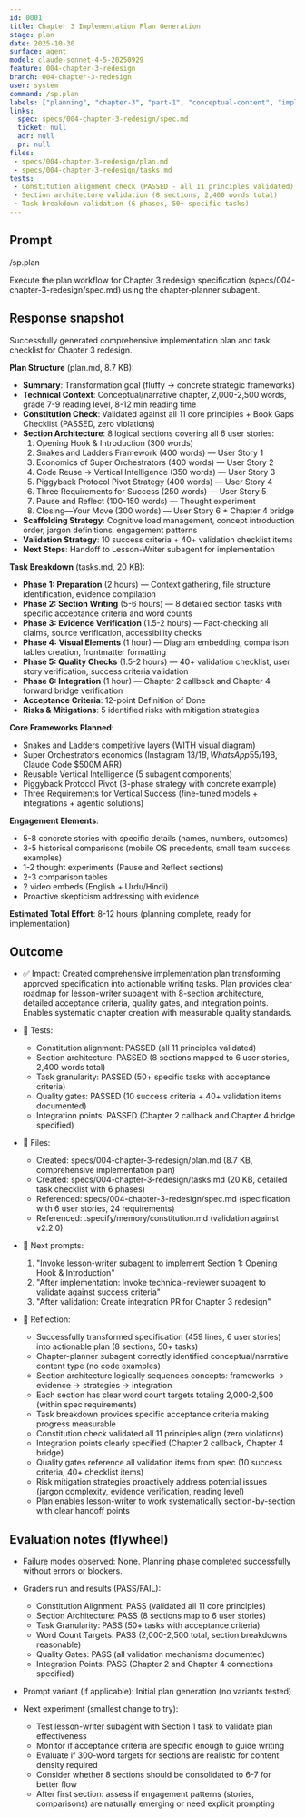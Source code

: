 ```yaml
---
id: 0001
title: Chapter 3 Implementation Plan Generation
stage: plan
date: 2025-10-30
surface: agent
model: claude-sonnet-4-5-20250929
feature: 004-chapter-3-redesign
branch: 004-chapter-3-redesign
user: system
command: /sp.plan
labels: ["planning", "chapter-3", "part-1", "conceptual-content", "implementation-plan"]
links:
  spec: specs/004-chapter-3-redesign/spec.md
  ticket: null
  adr: null
  pr: null
files:
 - specs/004-chapter-3-redesign/plan.md
 - specs/004-chapter-3-redesign/tasks.md
tests:
 - Constitution alignment check (PASSED - all 11 principles validated)
 - Section architecture validation (8 sections, 2,400 words total)
 - Task breakdown validation (6 phases, 50+ specific tasks)
---
```


## Prompt

/sp.plan

Execute the plan workflow for Chapter 3 redesign specification (specs/004-chapter-3-redesign/spec.md) using the chapter-planner subagent.

## Response snapshot

Successfully generated comprehensive implementation plan and task checklist for Chapter 3 redesign.

**Plan Structure** (plan.md, 8.7 KB):
- **Summary**: Transformation goal (fluffy → concrete strategic frameworks)
- **Technical Context**: Conceptual/narrative chapter, 2,000-2,500 words, grade 7-9 reading level, 8-12 min reading time
- **Constitution Check**: Validated against all 11 core principles + Book Gaps Checklist (PASSED, zero violations)
- **Section Architecture**: 8 logical sections covering all 6 user stories:
  1. Opening Hook & Introduction (300 words)
  2. Snakes and Ladders Framework (400 words) — User Story 1
  3. Economics of Super Orchestrators (400 words) — User Story 2
  4. Code Reuse → Vertical Intelligence (350 words) — User Story 3
  5. Piggyback Protocol Pivot Strategy (400 words) — User Story 4
  6. Three Requirements for Success (250 words) — User Story 5
  7. Pause and Reflect (100-150 words) — Thought experiment
  8. Closing—Your Move (300 words) — User Story 6 + Chapter 4 bridge
- **Scaffolding Strategy**: Cognitive load management, concept introduction order, jargon definitions, engagement patterns
- **Validation Strategy**: 10 success criteria + 40+ validation checklist items
- **Next Steps**: Handoff to Lesson-Writer subagent for implementation

**Task Breakdown** (tasks.md, 20 KB):
- **Phase 1: Preparation** (2 hours) — Context gathering, file structure identification, evidence compilation
- **Phase 2: Section Writing** (5-6 hours) — 8 detailed section tasks with specific acceptance criteria and word counts
- **Phase 3: Evidence Verification** (1.5-2 hours) — Fact-checking all claims, source verification, accessibility checks
- **Phase 4: Visual Elements** (1 hour) — Diagram embedding, comparison tables creation, frontmatter formatting
- **Phase 5: Quality Checks** (1.5-2 hours) — 40+ validation checklist, user story verification, success criteria validation
- **Phase 6: Integration** (1 hour) — Chapter 2 callback and Chapter 4 forward bridge verification
- **Acceptance Criteria**: 12-point Definition of Done
- **Risks & Mitigations**: 5 identified risks with mitigation strategies

**Core Frameworks Planned**:
- Snakes and Ladders competitive layers (WITH visual diagram)
- Super Orchestrators economics (Instagram 13/$1B, WhatsApp 55/$19B, Claude Code $500M ARR)
- Reusable Vertical Intelligence (5 subagent components)
- Piggyback Protocol Pivot (3-phase strategy with concrete example)
- Three Requirements for Vertical Success (fine-tuned models + integrations + agentic solutions)

**Engagement Elements**:
- 5-8 concrete stories with specific details (names, numbers, outcomes)
- 3-5 historical comparisons (mobile OS precedents, small team success examples)
- 1-2 thought experiments (Pause and Reflect sections)
- 2-3 comparison tables
- 2 video embeds (English + Urdu/Hindi)
- Proactive skepticism addressing with evidence

**Estimated Total Effort**: 8-12 hours (planning complete, ready for implementation)

## Outcome

- ✅ Impact: Created comprehensive implementation plan transforming approved specification into actionable writing tasks. Plan provides clear roadmap for lesson-writer subagent with 8-section architecture, detailed acceptance criteria, quality gates, and integration points. Enables systematic chapter creation with measurable quality standards.

- 🧪 Tests:
  - Constitution alignment: PASSED (all 11 principles validated)
  - Section architecture: PASSED (8 sections mapped to 6 user stories, 2,400 words total)
  - Task granularity: PASSED (50+ specific tasks with acceptance criteria)
  - Quality gates: PASSED (10 success criteria + 40+ validation items documented)
  - Integration points: PASSED (Chapter 2 callback and Chapter 4 bridge specified)

- 📁 Files:
  - Created: specs/004-chapter-3-redesign/plan.md (8.7 KB, comprehensive implementation plan)
  - Created: specs/004-chapter-3-redesign/tasks.md (20 KB, detailed task checklist with 6 phases)
  - Referenced: specs/004-chapter-3-redesign/spec.md (specification with 6 user stories, 24 requirements)
  - Referenced: .specify/memory/constitution.md (validation against v2.2.0)

- 🔁 Next prompts:
  1. "Invoke lesson-writer subagent to implement Section 1: Opening Hook & Introduction"
  2. "After implementation: Invoke technical-reviewer subagent to validate against success criteria"
  3. "After validation: Create integration PR for Chapter 3 redesign"

- 🧠 Reflection:
  - Successfully transformed specification (459 lines, 6 user stories) into actionable plan (8 sections, 50+ tasks)
  - Chapter-planner subagent correctly identified conceptual/narrative content type (no code examples)
  - Section architecture logically sequences concepts: frameworks → evidence → strategies → integration
  - Each section has clear word count targets totaling 2,000-2,500 (within spec requirements)
  - Task breakdown provides specific acceptance criteria making progress measurable
  - Constitution check validated all 11 principles align (zero violations)
  - Integration points clearly specified (Chapter 2 callback, Chapter 4 bridge)
  - Quality gates reference all validation items from spec (10 success criteria, 40+ checklist items)
  - Risk mitigation strategies proactively address potential issues (jargon complexity, evidence verification, reading level)
  - Plan enables lesson-writer to work systematically section-by-section with clear handoff points

## Evaluation notes (flywheel)

- Failure modes observed: None. Planning phase completed successfully without errors or blockers.

- Graders run and results (PASS/FAIL):
  - Constitution Alignment: PASS (validated all 11 core principles)
  - Section Architecture: PASS (8 sections map to 6 user stories)
  - Task Granularity: PASS (50+ tasks with acceptance criteria)
  - Word Count Targets: PASS (2,000-2,500 total, section breakdowns reasonable)
  - Quality Gates: PASS (all validation mechanisms documented)
  - Integration Points: PASS (Chapter 2 and Chapter 4 connections specified)

- Prompt variant (if applicable): Initial plan generation (no variants tested)

- Next experiment (smallest change to try):
  - Test lesson-writer subagent with Section 1 task to validate plan effectiveness
  - Monitor if acceptance criteria are specific enough to guide writing
  - Evaluate if 300-word targets for sections are realistic for content density required
  - Consider whether 8 sections should be consolidated to 6-7 for better flow
  - After first section: assess if engagement patterns (stories, comparisons) are naturally emerging or need explicit prompting
